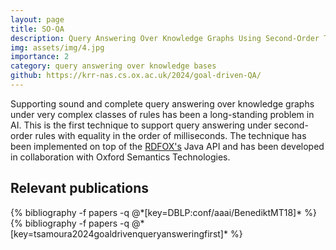 ```yaml
---
layout: page
title: SO-QA
description: Query Answering Over Knowledge Graphs Using Second-Order Theories
img: assets/img/4.jpg
importance: 2
category: query answering over knowledge bases
github: https://krr-nas.cs.ox.ac.uk/2024/goal-driven-QA/
---
```


Supporting sound and complete query answering over knowledge graphs under very complex classes of rules has been a long-standing problem in AI. This is the first technique to support query answering under second-order rules with equality in the order of milliseconds. The technique has been implemented on top of the <a href="https://www.oxfordsemantic.tech/rdfox">RDFOX's</a> Java API and has been developed in collaboration with Oxford Semantics Technologies. 

## Relevant publications
<div class="publications">
  {% bibliography -f papers -q @*[key=DBLP:conf/aaai/BenediktMT18]* %}
  {% bibliography -f papers -q @*[key=tsamoura2024goaldrivenqueryansweringfirst]* %}
</div>
